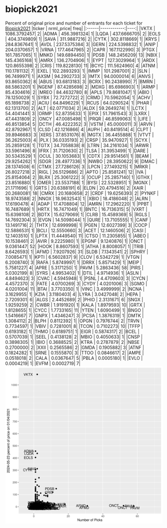 # biopick2021
Percent of original price and number of entrants for each ticket for [Biopick2021](https://twitter.com/hashtag/Biopick2021)
|ticker |   nrml_price| freq|
|:------|------------:|----:|
|VKTX   | 1086.3792457|    2|
|ADMA   |  456.3981324|    1|
|LQDA   |  437.6666705|    2|
|EOLS   |  404.3749809|    1|
|SAVA   |  311.9887216|    2|
|CYTK   |  302.8118669|    1|
|KRYS   |  284.8367641|    1|
|AVDL   |  237.5375384|    3|
|GERN   |  224.5398832|    1|
|ANIP   |  204.0370657|    1|
|VRNA   |  177.4647965|    2|
|CAPR   |  167.1122990|    3|
|PTGX   |  161.7857065|    1|
|MNKD   |  149.6894450|    1|
|PDSB   |  148.2456209|   13|
|NBIX   |  145.4365168|    1|
|AMRX   |  136.2704906|    1|
|EYPT   |  127.3029964|    1|
|ARDX   |  120.8655398|    2|
|CRIS   |  119.8228130|   11|
|BCYC   |  111.5624960|    4|
|ATNM   |  110.1781132|    7|
|EXEL   |  102.2893293|    1|
|IMMP   |  101.2987001|    2|
|SLN    |   96.7499971|    1|
|AXSM   |   94.2902733|    3|
|IMTX   |   94.0000014|    6|
|ANVS   |   93.8650362|    8|
|ABUS   |   93.6813183|    3|
|BCRX   |   90.2438990|    7|
|BMRN   |   88.5863201|    1|
|NGENF  |   87.4285698|    2|
|MDXG   |   85.6986903|    1|
|ARMP   |   85.4304616|    2|
|MREO   |   84.4632780|    8|
|APLS   |   79.8681047|    1|
|ABIO   |   78.1250029|    1|
|SYBX   |   72.7272722|    2|
|CRMD   |   70.5962054|    1|
|ACHV   |   65.1898738|    2|
|ACIU   |   64.8496229|    1|
|RCUS   |   64.0290524|    1|
|PHAR   |   62.1313700|    2|
|ALT    |   62.0771034|    2|
|ALDX   |   59.2649274|    1|
|LCTX   |   54.4041441|    3|
|ORMP   |   52.8735633|    1|
|EPIX   |   51.7961543|    3|
|LXRX   |   47.4431809|    2|
|ONCY   |   47.0085498|    1|
|PRQR   |   46.8599063|    1|
|LIFE   |   46.8513854|    5|
|DCTH   |   46.4222352|    3|
|VSTM   |   45.0000011|    3|
|ARVN   |   42.8792967|    1|
|CLSD   |   42.1216866|    4|
|AUPH   |   40.8419514|    4|
|CLPT   |   39.8946683|    3|
|XERS   |   37.8531076|    8|
|MGTX   |   36.4455888|    1|
|VTVT   |   36.2625003|    4|
|PLX    |   36.0335193|    2|
|CRSP   |   35.9470927|    1|
|SCYX   |   35.2859128|    1|
|TGTX   |   34.7058838|    8|
|LTRN   |   34.2161034|    1|
|ARWR   |   33.5961496|    8|
|IFRX   |   31.7120630|    2|
|TLSA   |   31.3953499|    1|
|DARE   |   30.5343529|    1|
|OCUL   |   30.1053683|    1|
|CDTX   |   29.9514561|    1|
|BEAM   |   29.9254262|    1|
|SDGR   |   28.4977336|    1|
|NWBO   |   28.3950622|    9|
|DMAC   |   28.1374508|    6|
|CTMX   |   27.7286126|    3|
|LPCN   |   27.1493215|    1|
|MRKR   |   26.8027218|    2|
|RIGL   |   26.5129686|    2|
|APTO   |   25.8581241|   12|
|IVA    |   25.8154064|    2|
|BLRX   |   25.3061222|    3|
|OCUP   |   25.2857140|    1|
|GTHX   |   23.8516880|    1|
|OMER   |   23.5537188|    1|
|BYSI   |   22.5328951|    1|
|MGNX   |   21.1711696|    1|
|GRTS   |   20.6388191|    6|
|ELDN   |   20.4794516|    2|
|XAIR   |   20.2680081|   18|
|CMRX   |   20.1680658|    2|
|CRDF   |   19.6256393|    2|
|PYNKF  |   18.9743588|    2|
|NNOX   |   18.9632543|    1|
|XBIO   |   18.4186048|    2|
|ALRN   |   17.6190478|    4|
|ADAP   |   17.4708804|   12|
|AMRN   |   17.2962220|    1|
|PPBT   |   16.7487689|    1|
|HRTX   |   16.7471049|    1|
|BNTC   |   16.7136315|    5|
|VXRT   |   15.6398108|    2|
|BDTX   |   15.6279069|    1|
|CLRB   |   15.4589369|    5|
|RGLS   |   14.7692304|    3|
|EVGN   |   14.5098044|    1|
|QURE   |   13.7105555|    1|
|CANF   |   13.1491716|    2|
|THTX   |   12.6999998|    1|
|PGEN   |   12.6027399|    3|
|COCP   |   12.5886531|    1|
|BCLI   |   12.5550660|    3|
|ACET   |   12.1460506|    2|
|CASI   |   12.1403510|    1|
|LPTX   |   11.4449540|   11|
|CTSO   |   11.2305855|    1|
|ABEO   |   10.1538461|    2|
|AVIR   |    9.2225980|    1|
|EPGNF  |    9.1240876|    1|
|ONCT   |    9.0361447|   52|
|HOOK   |    8.8607593|    1|
|ATHA   |    8.8008057|    1|
|TRIB   |    8.6426593|    1|
|AFMD   |    7.9207926|   31|
|SLDB   |    7.1343541|    2|
|SPHRY  |    7.0085471|    1|
|KPTI   |    6.5602837|    9|
|CLOV   |    6.5342729|    1|
|VTGN   |    6.2008740|    3|
|RAFA   |    5.8749997|    1|
|DRRX   |    5.8571429|    1|
|MEIP   |    5.7581227|    4|
|APRE   |    5.3171250|    1|
|PAVM   |    5.2863436|   58|
|PIRS   |    5.0302199|    8|
|SYRS   |    4.9953402|    1|
|DTIL   |    4.9714936|    1|
|ASLN   |    4.8494623|    3|
|CVAC   |    4.5945948|    1|
|PSNL   |    4.4709603|    3|
|CYCN   |    4.4572370|    3|
|FATE   |    4.0700269|    3|
|CYDY   |    4.0201006|    3|
|SGMO   |    4.0201004|   11|
|BTAI   |    3.7703350|    1|
|VINC   |    3.4999999|    2|
|NCNA   |    3.1629955|    1|
|KZIA   |    3.1180403|    4|
|LYRA   |    3.0427048|    2|
|HEPA   |    2.7209301|    6|
|ALGS   |    2.4452689|    2|
|PHIO   |    2.3131671|    6|
|SNGX   |    1.9259259|    2|
|CWBR   |    1.9191920|    1|
|KALA   |    1.8979593|   10|
|GRTX   |    1.8128655|    1|
|CYCC   |    1.7733165|   11|
|YTEN   |    1.6090499|    1|
|BNGO   |    1.5416667|    7|
|GNPX   |    1.4346247|    3|
|PCSA   |    1.3876319|    1|
|DMTK   |    1.3084112|    2|
|BLPH   |    0.8112392|    1|
|OPGN   |    0.7976744|    2|
|TRVN   |    0.7734597|    1|
|VBIV   |    0.7281001|    8|
|TCON   |    0.7102273|   10|
|TFFP   |    0.6193182|    1|
|THMO   |    0.6189751|    1|
|EIGR   |    0.5874317|    2|
|BCEL   |    0.5707039|    1|
|SEEL   |    0.4138128|    2|
|MBIO   |    0.4050633|    1|
|CNSP   |    0.3898305|    1|
|IBIO   |    0.3688525|    2|
|KTRA   |    0.2787879|    2|
|NBSE   |    0.2700000|    2|
|XXII   |    0.2565586|    2|
|GMDA   |    0.1905882|    3|
|ATNF   |    0.1824282|    1|
|SRNE   |    0.1555870|    3|
|TTOO   |    0.0846617|    2|
|AMPE   |    0.0518018|    2|
|CALA   |    0.0367647|    5|
|PBLA   |    0.0005180|    1|
|EVLO   |    0.0004219|    1|
|EVFM   |    0.0002719|    7|
![retvspicks](biopicks.png?raw=true)
